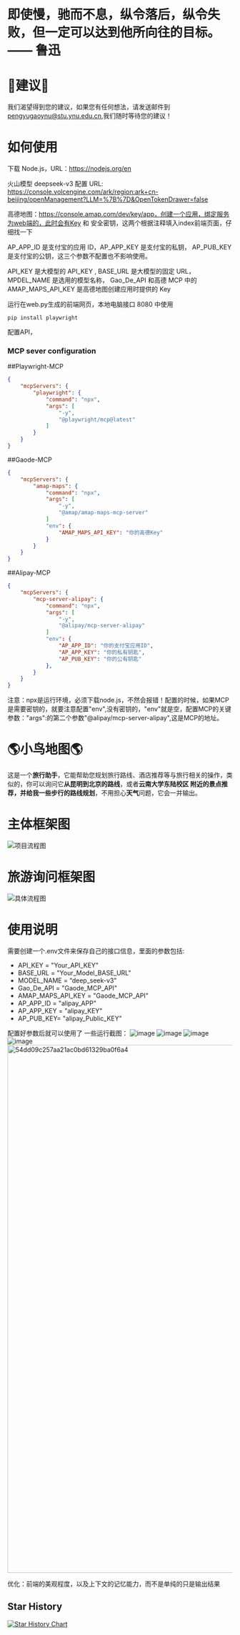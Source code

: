 # 即使慢，驰而不息，纵令落后，纵令失败，但一定可以达到他所向往的目标。               —— 鲁迅


# 🤝建议🤝
我们渴望得到您的建议，如果您有任何想法，请发送邮件到 pengyugaoynu@stu.ynu.edu.cn,我们随时等待您的建议！
# 如何使用
下载 Node.js，URL：https://nodejs.org/en

火山模型 deepseek-v3 配置 URL: https://console.volcengine.com/ark/region:ark+cn-beijing/openManagement?LLM=%7B%7D&OpenTokenDrawer=false

高德地图：https://console.amap.com/dev/key/app，创建一个应用，绑定服务为web端的，此时会有Key 和 安全密钥，这两个根据注释填入index前端页面，仔细找一下

AP_APP_ID 是支付宝的应用 ID，AP_APP_KEY 是支付宝的私钥， AP_PUB_KEY 是支付宝的公钥，这三个参数不配置也不影响使用。

API_KEY 是大模型的 API_KEY , BASE_URL 是大模型的固定 URL，MPDEL_NAME 是选用的模型名称， Gao_De_API 和高德 MCP 中的 AMAP_MAPS_API_KEY 是高德地图创建应用时提供的 Key

运行在web.py生成的前端网页，本地电脑接口 8080 中使用

~~~
pip install playwright
~~~

配置API，

### MCP sever configuration
##Playwright-MCP
~~~json
{
    "mcpServers": {
        "playwright": {
            "command": "npx",
            "args": [
                "-y",
                "@playwright/mcp@latest"
            ]
        }
    }
}
~~~
##Gaode-MCP
~~~json
{
    "mcpServers": {
        "amap-maps": {
            "command": "npx",
            "args": [
                "-y",
                "@amap/amap-maps-mcp-server"
            ]
            "env": {
                "AMAP_MAPS_API_KEY": "你的高德Key"
            }
        }
    }
}
~~~
##Alipay-MCP
~~~json
{
    "mcpServers": {
        "mcp-server-alipay": {
            "command": "npx",
            "args": [
                "-y",
                "@alipay/mcp-server-alipay"
            ]
            "env": {
                "AP_APP_ID": "你的支付宝应用ID",
                "AP_APP_KEY": "你的私有钥匙",
                "AP_PUB_KEY": "你的公有钥匙"
            },
        }
    }
}
~~~

注意：npx是运行环境，必须下载node.js，不然会报错！配置的时候，如果MCP是需要密钥的，就要注意配置"env",没有密钥的，"env"就是空，配置MCP的关键参数："args":的第二个参数"@alipay/mcp-server-alipay",这是MCP的地址。
# 🌎小鸟地图🌎
这是一个**旅行助手**，它能帮助您规划旅行路线、酒店推荐等与旅行相关的操作，类似的，你可以询问它**从昆明到北京的路线**，或者**云南大学东陆校区
附近的景点推荐，并给我一些步行的路线规划**，不用担心**天气**问题，它会一并输出。
# 主体框架图
![项目流程图](https://github.com/user-attachments/assets/5a17c42e-6328-411a-a5e6-924eb152e3d4)
# 旅游询问框架图
![具体流程图](https://github.com/user-attachments/assets/68f0d5fd-98ea-4252-b699-b5e1c9374f00)

# 使用说明 #
需要创建一个.env文件来保存自己的接口信息，里面的参数包括:
- API_KEY = "Your_API_KEY"
- BASE_URL = "Your_Model_BASE_URL"
- MODEL_NAME = “deep_seek-v3"
- Gao_De_API = "Gaode_MCP_API"
- AMAP_MAPS_API_KEY = "Gaode_MCP_API"
- AP_APP_ID = "alipay_APP"
- AP_APP_KEY = "alipay_KEY"
- AP_PUB_KEY= "alipay_Public_KEY"

配置好参数后就可以使用了
一些运行截图：
![image](https://github.com/user-attachments/assets/e836c875-9734-4003-af52-14ae421a61ad)
![image](https://github.com/user-attachments/assets/cb7a8066-a9e9-404f-87f9-f7953dcf9902)
![image](https://github.com/user-attachments/assets/6e126d23-70c8-4335-a277-f8d35c7a5eb5)
![image](https://github.com/user-attachments/assets/9c332b86-b01d-4ef5-80fc-ee19bfa21247)
<img width="1182" alt="54dd09c257aa21ac0bd61329ba0f6a4" src="https://github.com/user-attachments/assets/0759c18d-3114-46ce-ad97-1bafd73df4d6" />





优化：前端的美观程度，以及上下文的记忆能力，而不是单纯的只是输出结果
## Star History

[![Star History Chart](https://api.star-history.com/svg?repos=Heisenberg-Gao/TravelBird&type=Date)](https://www.star-history.com/#Heisenberg-Gao/TravelBird&Date)
